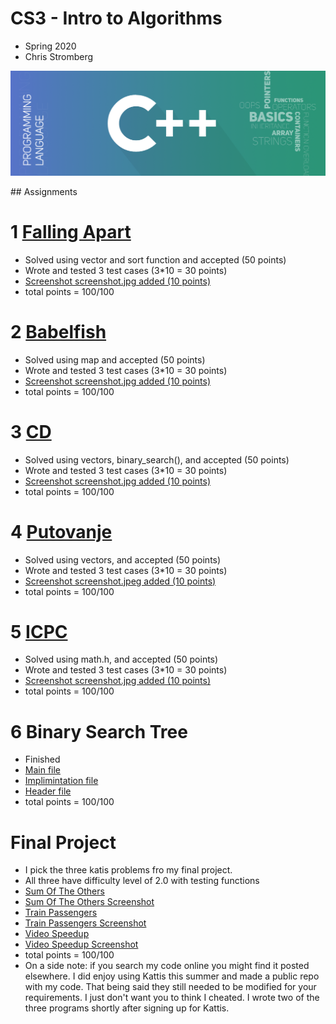 # CS3 - Intro to Algorithms
- Spring 2020
- Chris Stromberg

<p align="center">
<img src="readme.png"><br/>
</p>
## Assignments

# 1 [Falling Apart](FallingApart/fallingApart.cpp)
- Solved using vector and sort function and accepted (50 points)
- Wrote and tested 3 test cases (3*10 = 30 points)
- [Screenshot screenshot.jpg added (10 points)](FallingApart/Screenshot.jpg)
- total points = 100/100

# 2 [Babelfish](Babelfish/Babelfish.cpp)
- Solved using map and accepted (50 points)
- Wrote and tested 3 test cases (3*10 = 30 points)
- [Screenshot screenshot.jpg added (10 points)](Babelfish/screenshot.jpg)
- total points = 100/100

# 3 [CD](CD/main.cpp)
- Solved using vectors, binary_search(), and accepted (50 points)
- Wrote and tested 3 test cases (3*10 = 30 points)
- [Screenshot screenshot.jpg added (10 points)](CD/screenshot.jpg)
- total points = 100/100

# 4 [Putovanje](Putovanje/putovanje.cpp)
- Solved using vectors, and accepted (50 points)
- Wrote and tested 3 test cases (3*10 = 30 points)
- [Screenshot screenshot.jpeg added (10 points)](Putocanje/sceenshot.jpeg)
- total points = 100/100

# 5 [ICPC](ICPC/icpc.cpp)
- Solved using math.h, and accepted (50 points)
- Wrote and tested 3 test cases (3*10 = 30 points)
- [Screenshot screenshot.jpg added (10 points)](ICPC/screenshot.jpg)
- total points = 100/100

# 6 Binary Search Tree
- Finished 
- [Main file](BST/main.cpp)
- [Implimintation file](BST/bst.cpp)
- [Header file](BST/bst.h)
- total points = 100/100

# Final Project
- I pick the three katis problems fro my final project.
- All three have difficulty level of 2.0 with testing functions
- [Sum Of The Others](FinalProject/SumOfTheOthers/sum.cpp)
- [Sum Of The Others Screenshot](FinalProject/SumOfTheOthers/screenshot.jpeg)
- [Train Passengers](FinalProject/TrainPassengers/train.cpp)
- [Train Passengers Screenshot](FinalProject/TrainPassengers/screenshot.jpeg)
- [Video Speedup](FinalProject/VideoSpeedup/vid.cpp)
- [Video Speedup Screenshot](FinalProject/VideoSpeedup/screenshot.jpeg)
- total points = 100/100
- On a side note: if you search my code online you might find it posted elsewhere. I did enjoy using 
Kattis this summer and made a public repo with my code. That being said they still needed to be 
modified for your requirements. I just don't want you to think I cheated. I wrote two of the three 
programs shortly after signing up for Kattis.